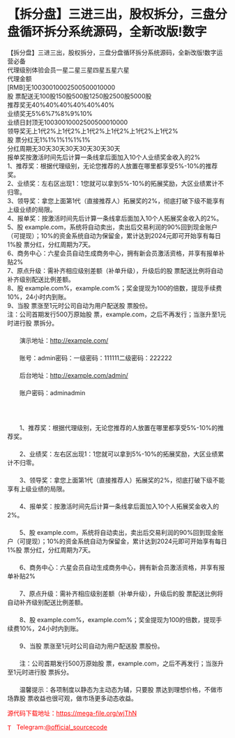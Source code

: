 # 【拆分盘】三进三出，股权拆分，三盘分盘循环拆分系统源码，全新改版!数字

【拆分盘】三进三出，股权拆分，三盘分盘循环拆分系统源码，全新改版!数字运营必备<br>代理级别体验会员一星二星三星四星五星六星<br>代理金额<br>[RMB]无10030010002500500010000<br>股 票配送无100股150股500股1250股2500股5000股<br>推荐奖无40%40%40%40%40%40%<br>业绩奖无5%6%7%8%9%10%<br>业绩日封顶无10030010002500500010000<br>领导奖无上1代2%上1代2%上1代2%上1代2%上1代2%上1代2%<br>股 票分红无1%1%1%1%1%1%<br>分红周期无30天30天30天30天30天30天<br>报单奖按激活时间先后计算一条线拿后面加入10个人业绩奖金收入的2%<br>1、推荐奖：根据代理级别，无论您推荐的人放置在哪里都享受5%-10%的推荐奖。<br>2、业绩奖：左右区出现1：1您就可以拿到5%-10%的拓展奖励，大区业绩累计不归零。<br>3、领导奖：拿您上面第1代（直接推荐人）拓展奖的2%，彻底打破下级不能享有上级业绩的局限。<br>4、报单奖：按激活时间先后计算一条线拿后面加入10个人拓展奖金收入的2%。<br>5、股 example.com，系统将自动卖出，卖出后交易利润的90%回到现金账户（可提现）；10%的资金系统自动为保留金，累计达到2024元即可开始享有每日1%股 票分红，分红周期为7天。<br>6、商务中心：六星会员自动生成商务中心，拥有新会员激活资格，并享有报单补贴2%<br>7、原点升级：需补齐相应级别差额（补单升级），升级后的股 票配送比例将自动补齐级别配送比例差额。<br>8、股 example.com%，example.com%；奖金提现为100的倍数，提现手续费10%，24小时内到账。<br>9、当股 票涨至1元时公司自动为用户配送股 票股份。<br>注：公司首期发行500万原始股 票，example.com，之后不再发行；当涨升至1元时进行股 票拆分。<br>　　<br>　　演示地址：http://example.com/<br>　　<br>　　账号：admin密码：一级密码：111111二级密码：222222<br>　　<br>　　后台地址：http://example.com/admin/<br>　　<br>　　账户密码：adminadmin<br>　　<br>　　<br>　　<br>　　1、推荐奖：根据代理级别，无论您推荐的人放置在哪里都享受5%-10%的推荐奖。<br>　　<br>　　2、业绩奖：左右区出现1：1您就可以拿到5%-10%的拓展奖励，大区业绩累计不归零。<br>　　<br>　　3、领导奖：拿您上面第1代（直接推荐人）拓展奖的2%，彻底打破下级不能享有上级业绩的局限。<br>　　<br>　　4、报单奖：按激活时间先后计算一条线拿后面加入10个人拓展奖金收入的2%。<br>　　<br>　　5、股 example.com，系统将自动卖出，卖出后交易利润的90%回到现金账户（可提现）；10%的资金系统自动为保留金，累计达到2024元即可开始享有每日1%股 票分红，分红周期为7天。<br>　　<br>　　6、商务中心：六星会员自动生成商务中心，拥有新会员激活资格，并享有报单补贴2%<br>　　<br>　　7、原点升级：需补齐相应级别差额（补单升级），升级后的股 票配送比例将自动补齐级别配送比例差额。<br>　　<br>　　8、股 example.com%，example.com%；奖金提现为100的倍数，提现手续费10%，24小时内到账。<br>　　<br>　　9、当股 票涨至1元时公司自动为用户配送股 票股份。<br>　　<br>　　注：公司首期发行500万原始股 票，example.com，之后不再发行；当涨升至1元时进行股 票拆分。<br>　　<br>　　温馨提示：各项制度以静态为主动态为辅，只要股 票达到理想价格，不做市场靠股 票收益也很可观，做市场更多动态收益。<br>


<p style="color: red;">源代码下载地址：<a href="https://mega-file.org/wjThN" style="color: red;">https://mega-file.org/wjThN</a></p><p style="color: red;"><img src="https://cdn-icons-png.flaticon.com/512/2111/2111646.png" alt="Telegram Icon" style="width: 16px; vertical-align: middle; margin-right: 5px;">Telegram:<a href="https://t.me/official_sourcecode" style="color: red;">@official_sourcecode</a></p>